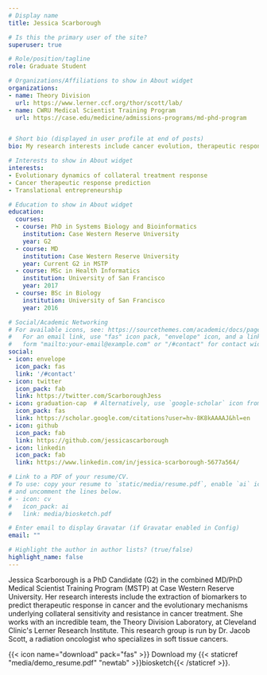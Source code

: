 ```yaml
---
# Display name
title: Jessica Scarborough

# Is this the primary user of the site?
superuser: true

# Role/position/tagline
role: Graduate Student

# Organizations/Affiliations to show in About widget
organizations:
- name: Theory Division
  url: https://www.lerner.ccf.org/thor/scott/lab/
- name: CWRU Medical Scientist Training Program
  url: https://case.edu/medicine/admissions-programs/md-phd-program


# Short bio (displayed in user profile at end of posts)
bio: My research interests include cancer evolution, therapeutic response prediction, and entrepreneurship in translational science.

# Interests to show in About widget
interests:
- Evolutionary dynamics of collateral treatment response
- Cancer therapeutic response prediction
- Translational entrepreneurship

# Education to show in About widget
education:
  courses:
  - course: PhD in Systems Biology and Bioinformatics
    institution: Case Western Reserve University
    year: G2
  - course: MD
    institution: Case Western Reserve University
    year: Current G2 in MSTP
  - course: MSc in Health Informatics
    institution: University of San Francisco
    year: 2017
  - course: BSc in Biology
    institution: University of San Francisco
    year: 2016

# Social/Academic Networking
# For available icons, see: https://sourcethemes.com/academic/docs/page-builder/#icons
#   For an email link, use "fas" icon pack, "envelope" icon, and a link in the
#   form "mailto:your-email@example.com" or "/#contact" for contact widget.
social:
- icon: envelope
  icon_pack: fas
  link: '/#contact'
- icon: twitter
  icon_pack: fab
  link: https://twitter.com/ScarboroughJess
- icon: graduation-cap  # Alternatively, use `google-scholar` icon from `ai` icon pack
  icon_pack: fas
  link: https://scholar.google.com/citations?user=hv-8K8kAAAAJ&hl=en
- icon: github
  icon_pack: fab
  link: https://github.com/jessicascarborough
- icon: linkedin
  icon_pack: fab
  link: https://www.linkedin.com/in/jessica-scarborough-5677a564/

# Link to a PDF of your resume/CV.
# To use: copy your resume to `static/media/resume.pdf`, enable `ai` icons in `params.toml`, 
# and uncomment the lines below.
# - icon: cv
#   icon_pack: ai
#   link: media/biosketch.pdf

# Enter email to display Gravatar (if Gravatar enabled in Config)
email: ""

# Highlight the author in author lists? (true/false)
highlight_name: false
---
```


Jessica Scarborough is a PhD Candidate (G2) in the combined MD/PhD Medical Scientist Training Program (MSTP) at Case Western Reserve University. Her research interests include the extraction of biomarkers to predict therapeutic response in cancer and the evolutionary mechanisms underlying collateral sensitivity and resistance in cancer treatment. She works with an incredible team, the Theory Division Laboratory, at Cleveland Clinic's Lerner Research Institute. This research group is run by Dr. Jacob Scott, a radiation oncologist who specializes in soft tissue cancers. 


{{< icon name="download" pack="fas" >}} Download my {{< staticref "media/demo_resume.pdf" "newtab" >}}biosketch{{< /staticref >}}.
